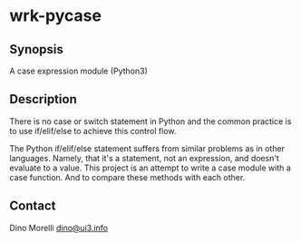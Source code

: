 # wrk-pycase


## Synopsis

A case expression module (Python3)


## Description

There is no case or switch statement in Python and the common practice is to
use if/elif/else to achieve this control flow.

The Python if/elif/else statement suffers from similar problems as in other
languages. Namely, that it's a statement, not an expression, and doesn't
evaluate to a value. This project is an attempt to write a case module with a
case function. And to compare these methods with each other.


## Contact

Dino Morelli <dino@ui3.info>
